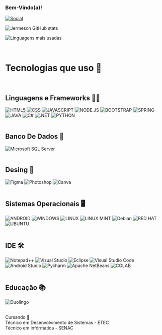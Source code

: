 ### Bem-Vindo(a)! ###


[![Social](https://img.shields.io/badge/LinkedIn-0077B5?style=for-the-badge&logo=linkedin&logoColor=white)](https://www.linkedin.com/in/jermeson-ferreira/)

![Jermeson GitHub stats](https://github-readme-stats.vercel.app/api?username=Jemersonf&show_icons=true&theme=dracula)

![Linguagens mais usadas](https://github-readme-stats.vercel.app/api/top-langs/?username=Jemersonf&exclude_repo=github-readme-stats,anuraghazra.github.io)



<div style="display: inline-block"><br/>
    <h1>Tecnologias que uso 🤖</h1><br/>
    <h2>Linguagens e Frameworks 👨‍💻</h2>
    <img text-align="center" src="https://img.shields.io/badge/HTML5-E34F26?style=for-the-badge&logo=html5&logoColor=white" alt="HTML5" />
    <img text-align="center" src="https://img.shields.io/badge/CSS3-1572B6?style=for-the-badge&logo=css3&logoColor=white" alt="CSS" />
    <img text-align="center" src="https://img.shields.io/badge/JavaScript-F7DF1E?style=for-the-badge&logo=javascript&logoColor=black" alt="JAVASCRIPT" />
    <img text-align="center" src="https://img.shields.io/badge/Node.js-43853D?style=for-the-badge&logo=node.js&logoColor=white" alt="NODE.JS" />
    <img text-align="center" src="https://img.shields.io/badge/Bootstrap-563D7C?style=for-the-badge&logo=bootstrap&logoColor=white" alt="BOOTSTRAP" />
    <img text-align="center" src="https://img.shields.io/badge/Spring-6DB33F?style=for-the-badge&logo=spring&logoColor=white" alt="SPRING" />
    <img text-align="center" src="https://img.shields.io/badge/Java-ED8B00?style=for-the-badge&logo=openjdk&logoColor=white" alt="JAVA" />
    <img text-align="center" src="https://img.shields.io/badge/C%23-239120?style=for-the-badge&logo=c-sharp&logoColor=white" alt="C#" />
    <img text-align="center" src="https://img.shields.io/badge/.NET-5C2D91?style=for-the-badge&logo=.net&logoColor=white" alt=".NET" />
    <img text-align="center" src="https://img.shields.io/badge/Python-14354C?style=for-the-badge&logo=python&logoColor=white" alt="PYTHON" /><br/><br/>
    <h2>Banco De Dados 🎲</h2>
    <img text-align="center" src="https://img.shields.io/badge/Microsoft%20SQL%20Server-CC2927?style=for-the-badge&logo=microsoft%20sql%20server&logoColor=white" alt="Microsoft SQL Server" />
    <br/><br/>
    <h2>Desing 🎨</h2>
    <img text-align="center" src="https://img.shields.io/badge/Figma-F24E1E?style=for-the-badge&logo=figma&logoColor=white" alt="Figma" />
    <img text-align="center" src="https://img.shields.io/badge/Adobe%20Photoshop-31A8FF?style=for-the-badge&logo=Adobe%20Photoshop&logoColor=black" alt="Photoshop" />
    <img text-align="center" src="https://img.shields.io/badge/Canva-%2300C4CC.svg?&style=for-the-badge&logo=Canva&logoColor=white" alt="Canva" />
    <br/><br/>
    <h2>Sistemas Operacionais 🖥️</h2>
    <img text-align="center" src="https://img.shields.io/badge/Android-3DDC84?style=for-the-badge&logo=android&logoColor=white" alt="ANDROID" />
    <img text-align="center" src="https://img.shields.io/badge/Windows-0078D6?style=for-the-badge&logo=windows&logoColor=white" alt="WINDOWS" />
    <img text-align="center" src="https://img.shields.io/badge/Linux-FCC624?style=for-the-badge&logo=linux&logoColor=black" alt="LINUX" />
    <img text-align="center" src="https://img.shields.io/badge/Linux_Mint-87CF3E?style=for-the-badge&logo=linux-mint&logoColor=white" alt="LINUX MINT" />
    <img text-align="center" src="https://img.shields.io/badge/Debian-A81D33?style=for-the-badge&logo=debian&logoColor=white" alt="Debian" /> 
    <img text-align="center" src="https://img.shields.io/badge/Red%20Hat-EE0000?style=for-the-badge&logo=redhat&logoColor=white" alt="RED HAT" />
    <img text-align="center" src="https://img.shields.io/badge/Ubuntu-E95420?style=for-the-badge&logo=ubuntu&logoColor=white" alt="UBUNTU" /><br/><br/>
    <h2>IDE 🛠️</h2>
    <img text-align="center" src="https://img.shields.io/badge/Notepad++-90E59A.svg?style=for-the-badge&logo=notepad%2B%2B&logoColor=black" alt="Notepad++" />
    <img text-align="center" src="https://img.shields.io/badge/Visual_Studio-5C2D91?style=for-the-badge&logo=visual%20studio&logoColor=white" alt="Visual Studio" />
    <img text-align="center" src="https://img.shields.io/badge/Eclipse-2C2255?style=for-the-badge&logo=eclipse&logoColor=white" alt="Eclipse" />
    <img text-align="center" src="https://img.shields.io/badge/Visual_Studio_Code-0078D4?style=for-the-badge&logo=visual%20studio%20code&logoColor=white" alt="Visual Studio Code" />
    <img text-align="center" src="https://img.shields.io/badge/Android_Studio-3DDC84?style=for-the-badge&logo=android-studio&logoColor=white" alt="Android Studio" />
    <img text-align="center" src="https://img.shields.io/badge/PyCharm-000000.svg?&style=for-the-badge&logo=PyCharm&logoColor=white" alt="Pycharm" />
    <img text-align="center" src="https://img.shields.io/badge/apache%20netbeans-1B6AC6?style=for-the-badge&logo=apache%20netbeans%20IDE&logoColor=white" alt="Apache NetBeans" />
    <img text-align="center" src="https://img.shields.io/badge/Colab-F9AB00?style=for-the-badge&logo=googlecolab&color=525252" alt="COLAB" />
    <br/><br/>
    <h2>Educação 📚</h2>
    <img text-align="center" src="https://img.shields.io/badge/Duolingo-58CC02?style=for-the-badge&logo=Duolingo&logoColor=white" alt="Duolingo" /><br/><br/>
    <p>Cursando 🎒<br/> 
    Técnico em Desenvolvimento de Sistemas - ETEC<br/>
    Técnico em infórmatica - SENAC</p>
</div>

